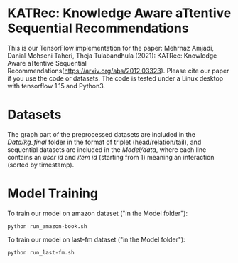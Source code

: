# KATRec: Knowledge Aware aTtentive Sequential Recommendations
This is our TensorFlow implementation for the paper: Mehrnaz Amjadi, Danial Mohseni Taheri, Theja Tulabandhula (2021): KATRec: Knowledge Aware aTtentive Sequential Recommendations(https://arxiv.org/abs/2012.03323). 
Please cite our paper if you use the code or datasets.
The code is tested under a Linux desktop with tensorflow 1.15 and Python3.

# Datasets
The graph part of the preprocessed datasets are included in the *Data/kg_final* folder in the format of triplet (head/relation/tail), and sequential datasets are included in the *Model/data*, where each line contains an *user id* and *item id* (starting from 1) meaning an interaction (sorted by timestamp).

# Model Training
To train our model on amazon dataset ("in the Model folder"):
```
python run_amazon-book.sh

```
To train our model on last-fm dataset ("in the Model folder"):
```
python run_last-fm.sh

```
